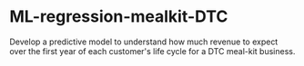 # ML-regression-mealkit-DTC
Develop a predictive model to understand how much revenue to expect over the first year of each customer's life cycle for a DTC meal-kit business.
